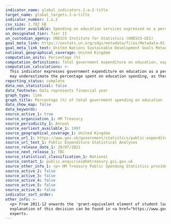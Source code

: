 ```yaml
---
indicator_name: global_indicators.1-a-2-title
target_name: global_targets.1-a-title
indicator_number: 1.a.2
csv_size: 2.782 kB
indicator_available: Spending on education services expressed as a percentage of total government expenditure.
un_designated_tier: Tier II
un_custodian_agency: UNESCO Institute for Statistics (UNESCO-UIS)
goal_meta_link: https://unstats.un.org/sdgs/metadata/files/Metadata-01-0a-02.pdf
goal_meta_link_text: United Nations Sustainable Development Goals Metadata (PDF 894 KB)
national_geographical_coverage: United Kingdom
computation_units: Percentage (%) 
computation_definitions: Total government expenditure on education, expressed as a percentage of total general government expenditure on all sectors.
computation_calculations: >-
  This indicator expresses government expenditure on education as a percentage of total government expenditure. Public Sector Expenditure is used instead of Total Managed Expenditure (TMS) as the total of government expenditure. This is because using the total education figure divided TMS
  may underestimate the percentage spent on education spending, as there could be some education spending in the Accounting Adjustments that hasn’t been or can’t be allocated by function.
reporting_status: complete
data_non_statistical: false
data_footnote: Data represents financial year
graph_type: line
graph_title: Percentage (%) of total government spending on education
data_show_map: false
data_keywords:
source_active_1: true
source_organisation_1: HM Treasury
source_periodicity_1: Annual
source_earliest_available_1: 1997
source_geographical_coverage_1: United Kingdom
source_url_1: https://www.gov.uk/government/statistics/public-expenditure-statistical-analyses-2021
source_url_text_1: Public Expenditure Statistical Analyses
source_release_date_1: 20/07/2021
source_next_release_1: TBC
source_statistical_classification_1: National
source_contact_1: public.enquiries@hmtreasury.gsi.gov.uk
source_other_info_1: <p> HM Treasury Public Spending Statistics provide a range of information about public spending.</p> <p> This data is from table 4_2 in PESA 2021 Chapter 4 tables.</p>
source_active_2: false
source_active_3: false
source_active_4: false
source_active_5: false
source_active_6: false
indicator_sort_order: 
other_info: >-
  <p> From 2011-12 onwards the 'grant-equivalent element of student loans' is no longer part of the Total Expenditure on Services (TES) framework and has therefore been removed from the Education function. Therefore figures are not directly comparable between 2010-11 and 2011-12. A full
  explanation of this decision can be found in <a href="https://www.gov.uk/government/statistics/public-expenditure-statistical-analyses-2016">PESA 2016 Annex E</a>. </p> Data follows the UN specification for this indicator. This indicator has been identified in collaboration with topic
  experts.
---
```

